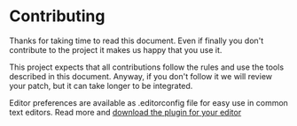 # Contributing

Thanks for taking time to read this document. Even if finally you don't contribute to the project it makes us happy that you use it.

This project expects that all contributions follow the rules and use the tools described in this document. Anyway, if you don't follow it we will review your patch, but it can take longer to be integrated.

Editor preferences are available as .editorconfig file for easy use in common text editors. Read more and [download the plugin for your editor](http://editorconfig.org)
